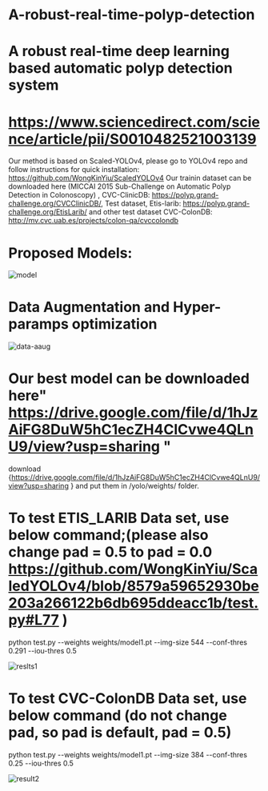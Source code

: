 # A-robust-real-time-polyp-detection

# A robust real-time deep learning based automatic polyp detection system
# https://www.sciencedirect.com/science/article/pii/S0010482521003139



Our method is based on Scaled-YOLOv4, please go to YOLOv4 repo and follow instructions for quick installation: https://github.com/WongKinYiu/ScaledYOLOv4 
Our trainin dataset can be downloaded here (MICCAI 2015 Sub-Challenge on Automatic Polyp Detection in Colonoscopy) , CVC-ClinicDB: https://polyp.grand-challenge.org/CVCClinicDB/, Test dataset, Etis-larib: https://polyp.grand-challenge.org/EtisLarib/ and other test dataset CVC-ColonDB: http://mv.cvc.uab.es/projects/colon-qa/cvccolondb 

# Proposed Models:

![model](https://user-images.githubusercontent.com/58702074/120996810-57124d00-c78f-11eb-8641-eea4128463a2.PNG)


# Data Augmentation and Hyper-paramps optimization

![data-aaug](https://user-images.githubusercontent.com/58702074/120996849-609bb500-c78f-11eb-819f-9f9eb25a4429.PNG)




# Our best model can be downloaded here" https://drive.google.com/file/d/1hJzAiFG8DuW5hC1ecZH4ClCvwe4QLnU9/view?usp=sharing "

download {https://drive.google.com/file/d/1hJzAiFG8DuW5hC1ecZH4ClCvwe4QLnU9/view?usp=sharing } and put them in /yolo/weights/ folder.

# To test ETIS_LARIB Data set, use below command;(please also change pad = 0.5 to pad = 0.0 https://github.com/WongKinYiu/ScaledYOLOv4/blob/8579a59652930be203a266122b6db695ddeacc1b/test.py#L77 )

python test.py --weights weights/model1.pt --img-size 544 --conf-thres 0.291 --iou-thres 0.5

![reslts1](https://user-images.githubusercontent.com/58702074/120996885-6abdb380-c78f-11eb-8f98-0b2c465267bc.PNG)




# To test CVC-ColonDB Data set, use below command (do not change pad, so pad is default, pad = 0.5)
python test.py --weights weights/model1.pt --img-size 384 --conf-thres 0.25 --iou-thres 0.5

![result2](https://user-images.githubusercontent.com/58702074/120996995-81fca100-c78f-11eb-822c-db7e2263a41b.PNG)


